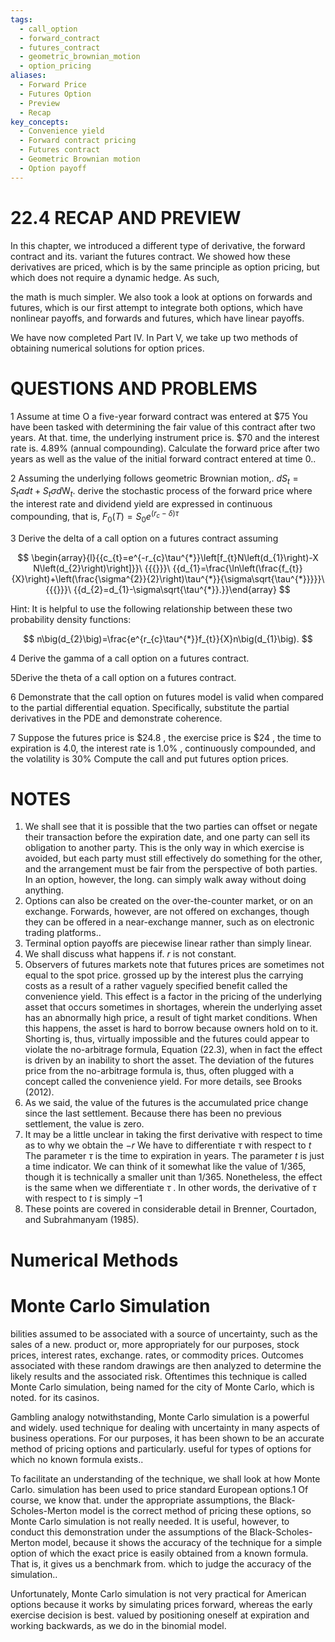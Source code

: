```yaml
---
tags:
  - call_option
  - forward_contract
  - futures_contract
  - geometric_brownian_motion
  - option_pricing
aliases:
  - Forward Price
  - Futures Option
  - Preview
  - Recap
key_concepts:
  - Convenience yield
  - Forward contract pricing
  - Futures contract
  - Geometric Brownian motion
  - Option payoff
---
```


# 22.4 RECAP AND PREVIEW

In this chapter, we introduced a different type of derivative, the forward contract and its. variant the futures contract. We showed how these derivatives are priced, which is by the same principle as option pricing, but which does not require a dynamic hedge. As such,

the math is much simpler. We also took a look at options on forwards and futures, which is our first attempt to integrate both options, which have nonlinear payoffs, and forwards and futures, which have linear payoffs.

We have now completed Part IV. In Part V, we take up two methods of obtaining numerical solutions for option prices.

# QUESTIONS AND PROBLEMS

1 Assume at time O a five-year forward contract was entered at $\$75$ You have been tasked with determining the fair value of this contract after two years. At that. time, the underlying instrument price is. $\$70$ and the interest rate is. $4.89\%$ (annual compounding). Calculate the forward price after two years as well as the value of the initial forward contract entered at time 0..

2 Assuming the underlying follows geometric Brownian motion,. $d S_{t}=S_{t}\alpha d t+S_{t}\sigma d\mathrm{W}_{t}.$ derive the stochastic process of the forward price where the interest rate and dividend yield are expressed in continuous compounding, that is, $F_{0}(T)=S_{0}e^{\left(r_{c}-\delta\right)\tau}$

3 Derive the delta of a call option on a futures contract assuming

$$
\begin{array}{l}{{c_{t}=e^{-r_{c}\tau^{*}}\left[f_{t}N\left(d_{1}\right)-X N\left(d_{2}\right)\right]}}\ {{{}}}\ {{d_{1}=\frac{\ln\left(\frac{f_{t}}{X}\right)+\left(\frac{\sigma^{2}}{2}\right)\tau^{*}}{\sigma\sqrt{\tau^{*}}}}}\ {{{}}}\ {{d_{2}=d_{1}-\sigma\sqrt{\tau^{*}}.}}\end{array}
$$

Hint: It is helpful to use the following relationship between these two probability density functions:

$$
n\big(d_{2}\big)=\frac{e^{r_{c}\tau^{*}}f_{t}}{X}n\big(d_{1}\big).
$$

4 Derive the gamma of a call option on a futures contract.

5Derive the theta of a call option on a futures contract.

6  Demonstrate that the call option on futures model is valid when compared to the partial differential equation. Specifically, substitute the partial derivatives in the PDE and demonstrate coherence.

7  Suppose the futures price is $\$24.8$ , the exercise price is $\$24$ , the time to expiration is 4.0, the interest rate is $1.0\%$ , continuously compounded, and the volatility is $30\%$ Compute the call and put futures option prices.

# NOTES

1. We shall see that it is possible that the two parties can offset or negate their transaction before the expiration date, and one party can sell its obligation to another party. This is the only way in which exercise is avoided, but each party must still effectively do something for the other, and the arrangement must be fair from the perspective of both parties. In an option, however, the long. can simply walk away without doing anything.
2. Options can also be created on the over-the-counter market, or on an exchange. Forwards, however, are not offered on exchanges, though they can be offered in a near-exchange manner, such as on electronic trading platforms..
3. Terminal option payoffs are piecewise linear rather than simply linear.
4. We shall discuss what happens if. $r$ is not constant.
5. Observers of futures markets note that futures prices are sometimes not equal to the spot price. grossed up by the interest plus the carrying costs as a result of a rather vaguely specified benefit called the convenience yield. This effect is a factor in the pricing of the underlying asset that occurs sometimes in shortages, wherein the underlying asset has an abnormally high price, a result of tight market conditions. When this happens, the asset is hard to borrow because owners hold on to it. Shorting is, thus, virtually impossible and the futures could appear to violate the no-arbitrage formula, Equation (22.3), when in fact the effect is driven by an inability to short the asset. The deviation of the futures price from the no-arbitrage formula is, thus, often plugged with a concept called the convenience yield. For more details, see Brooks (2012).
6. As we said, the value of the futures is the accumulated price change since the last settlement. Because there has been no previous settlement, the value is zero.
7. It may be a little unclear in taking the first derivative with respect to time as to why we obtain the $-r$ We have to differentiate $\tau$ with respect to $t$ The parameter $\tau$ is the time to expiration in years. The parameter $t$ is just a time indicator. We can think of it somewhat like the value of 1/365, though it is technically a smaller unit than 1/365. Nonetheless, the effect is the same when we differentiate $\tau$ . In other words, the derivative of $\tau$ with respect to $t$ is simply $-1$
8. These points are covered in considerable detail in Brenner, Courtadon, and Subrahmanyam (1985).

# Numerical Methods

# Monte Carlo Simulation

bilities assumed to be associated with a source of uncertainty, such as the sales of a new. product or, more appropriately for our purposes, stock prices, interest rates, exchange. rates, or commodity prices. Outcomes associated with these random drawings are then analyzed to determine the likely results and the associated risk. Oftentimes this technique is called Monte Carlo simulation, being named for the city of Monte Carlo, which is noted. for its casinos.

Gambling analogy notwithstanding, Monte Carlo simulation is a powerful and widely. used technique for dealing with uncertainty in many aspects of business operations. For our purposes, it has been shown to be an accurate method of pricing options and particularly. useful for types of options for which no known formula exists..

To facilitate an understanding of the technique, we shall look at how Monte Carlo. simulation has been used to price standard European options.1 Of course, we know that. under the appropriate assumptions, the Black-Scholes-Merton model is the correct method of pricing these options, so Monte Carlo simulation is not really needed. It is useful, however, to conduct this demonstration under the assumptions of the Black-Scholes-Merton model, because it shows the accuracy of the technique for a simple option of which the exact price is easily obtained from a known formula. That is, it gives us a benchmark from. which to judge the accuracy of the simulation..

Unfortunately, Monte Carlo simulation is not very practical for American options because it works by simulating prices forward, whereas the early exercise decision is best. valued by positioning oneself at expiration and working backwards, as we do in the binomial model.
